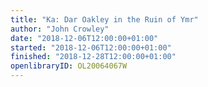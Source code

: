```yaml
---
title: "Ka: Dar Oakley in the Ruin of Ymr"
author: "John Crowley"
date: "2018-12-06T12:00:00+01:00"
started: "2018-12-06T12:00:00+01:00"
finished: "2018-12-28T12:00:00+01:00"
openlibraryID: OL20064067W
---
```

